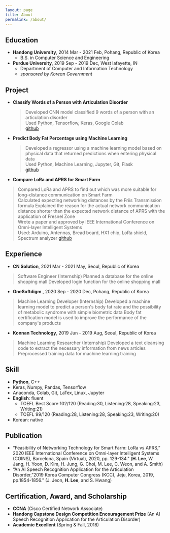 ```yaml
---
layout: page
title: About
permalink: /about/
---
```


## Education
- **Handong University**, 2014 Mar - 2021 Feb, Pohang, Republic of Korea
    - B.S. in Computer Science and Engineering   
- **Purdue University**, 2019 Sep - 2019 Dec, West lafayette, IN
    - Department of Computer and Information Technology
    - _sponsored by Korean Government_

## Project
- **Classify Words of a Person with Articulation Disorder**   
    > Developed CNN model classified 9 words of a person with an articulation disorder   
    > Used Python, Tensorflow, Keras, Google Colab   
    > [github](https://github.com/dlgur1994/Classify-Words-of-a-Person-with-Articulation-Disorder-using-Deep-Learning)

- **Predict Body Fat Percentage using Machine Learning**   
    > Developed a regressor using a machine learning model based on physical data that returned predictions when entering physical data   
    > Used Python, Machine Learning, Jupyter, Git, Flask   
    > [github](https://github.com/dlgur1994/Predict-Body-Fat-Percentage-using-Machine-Learning)

- **Compare LoRa and APRS for Smart Farm**   
> Compared LoRa and APRS to find out which was more suitable for long-distance communication on Smart Farm   
> Calculated expecting networking distances by the Friis Transmission formula 
> Explained the reason for the actual network communication distance shorter than the expected network distance of APRS with the application of Fresnel Zone   
> Wrote a paper and approved by IEEE International Conference on Omni-layer Intelligent Systems   
> Used: Arduino, Antennas, Bread board, HX1 chip, LoRa shield, Spectrum analyzer
> [github](https://github.com/dlgur1994/Compare-LoRa-and-APRS-for-Smart-Farm)

## Experience
- **CN Solution**, 2021 Mar - 2021 May, Seoul, Republic of Korea
> Software Engineer (Internship)
> Planned a database for the online shopping mall
> Developed login function for the online shopping mall
- **OneSoftdigm** , 2020 Sep - 2020 Dec, Pohang, Republic of Korea
> Machine Learning Developer (Internship)
> Developed a machine learning model to predict a person's body fat rate and the possibility of metabolic syndrome with simple biometric data
> Body fat certification model is used to improve the performance of the company's products
- **Konnan Technology**, 2019 Jun - 2019 Aug, Seoul, Republic of Korea
> Machine Learning Researcher (Internship)
> Developed a text cleansing code to extract the necessary information from news articles
> Preprocessed training data for machine learning training

## Skill
- **Python**, C++
- Keras, Numpy, Pandas, Tensorflow
- Anaconda, Colab, Git, LaTex, Linux, Jupyter
- **English**: fluent
    - TOEFL Best Score 102/120 (Reading:30, Listening:28, Speaking:23, Writing:21)
    - TOEFL 99/120 (Reading:28, Listening:28, Speaking:23, Writing:20)
- Korean: native

## Publication
- “Feasibility of Networking Technology for Smart Farm: LoRa vs APRS,” 2020 IEEE International Conference on Omni-layer Intelligent Systems (COINS), Barcelona, Spain (Virtual), 2020, pp. 129-134." (**H. Lee**, W. Jang, H. Yoon, D. Kim, H. Jung, G. Choi, M. Lee, C. Weon, and A. Smith)
- “An AI Speech Recognition Application for the Articulation Disorder,”2019 Korea Computer Congress (KCC), Jeju, Korea, 2019, pp.1854-1856." (J. Jeon, **H. Lee**, and S. Hwang)

## Certification, Award, and Scholarship
- **CCNA** (Cisco Certified Network Associate)
- **Handong Capstone Design Competition Encouragement Prize** (An AI Speech Recognition Application for the Articulation Disorder)
- **Academic Excellent** (Spring & Fall, 2018)